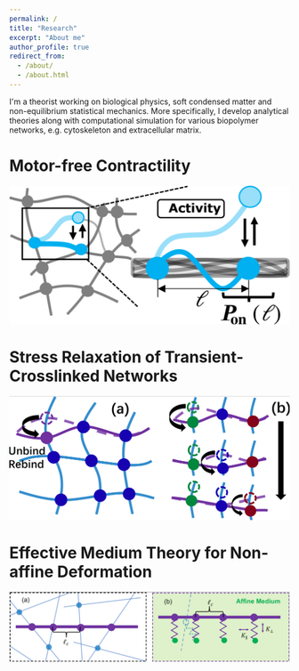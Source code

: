 ```yaml
---
permalink: /
title: "Research"
excerpt: "About me"
author_profile: true
redirect_from: 
  - /about/
  - /about.html
---
```


I'm a theorist working on biological physics, soft condensed matter and non-equilibrium statistical mechanics. More specifically, I develop analytical theories along with computational simulation for various biopolymer networks, e.g. cytoskeleton and extracellular matrix. 

Motor-free Contractility
======
![Motor-free](/images/motor-free.png)


Stress Relaxation of Transient-Crosslinked Networks
======
![Transient](/images/transient.png)

Effective Medium Theory for Non-affine Deformation
======
![non-affine](/images/non-affine.png)

